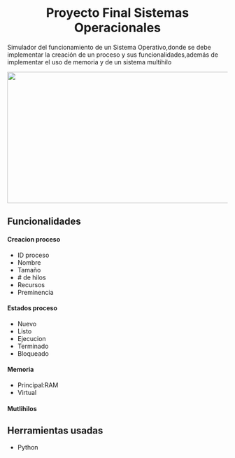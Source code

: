 <h1 align="center"> Proyecto Final Sistemas Operacionales </h1>
  
<p>Simulador del funcionamiento de un Sistema Operativo,donde se debe implementar la creación de un proceso y sus funcionalidades,además de implementar el uso de memoria y de un sistema multihilo</p>

<p align="center">
  <img src ="https://cursos.clavijero.edu.mx/cursos/182_so/modulo2/imagenes/imagen3.jpg" width="800" height="300"></img>
</p>

<h2>Funcionalidades</h2>
<h4>Creacion proceso</h4>
<ul>
  <li>ID proceso</li>
  <li>Nombre</li>
  <li>Tamaño</li>
  <li># de hilos</li>
  <li>Recursos</li>
  <li>Preminencia</li>
</ul>

<h4>Estados proceso</h4>
<ul>
  <li>Nuevo</li>
  <li>Listo</li>
  <li>Ejecucion</li>
  <li>Terminado</li>
  <li>Bloqueado</li>
</ul>

<h4>Memoria</h4>
<ul>
  <li>Principal:RAM</li>
  <li>Virtual</li>
</ul>

<h4>Mutlihilos</h4>
  
<h2>Herramientas usadas</h2>
<ul>
  <li>Python</li>
 <!-- <li>Listo</li>
  <li>Ejecucion</li>
  <li>Terminado</li>
  <li>Bloqueado</li>-->
</ul>

